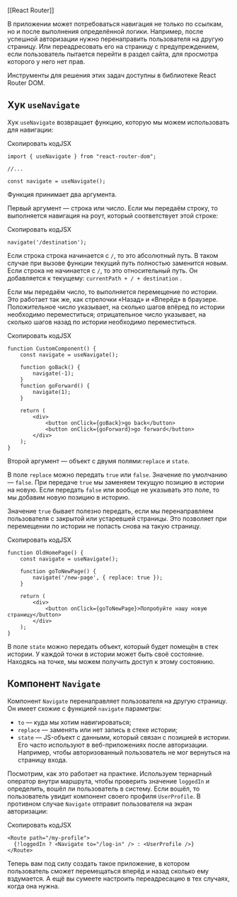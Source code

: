 [[React Router]]

В приложении может потребоваться навигация не только по ссылкам, но и после выполнения определённой логики. Например, после успешной авторизации нужно перенаправить пользователя на другую страницу. Или переадресовать его на страницу с предупреждением, если пользователь пытается перейти в раздел сайта, для просмотра которого у него нет прав.

Инструменты для решения этих задач доступны в библиотеке React Router DOM.

## Хук `useNavigate`

Хук `useNavigate` возвращает функцию, которую мы можем использовать для навигации:

Скопировать кодJSX

```
import { useNavigate } from "react-router-dom";

//...

const navigate = useNavigate(); 
```

Функция принимает два аргумента.

Первый аргумент — строка или число. Если мы передаём строку, то выполняется навигация на роут, который соответствует этой строке:

Скопировать кодJSX

```
navigate('/destination'); 
```

Если строка строка начинается с `/`, то это абсолютный путь. В таком случае при вызове функции текущий путь полностью заменится новым. Если строка не начинается с `/`, то это относительный путь. Он добавляется к текущему: `currentPath + / + destination` .

Если мы передаём число, то выполняется перемещение по истории. Это работает так же, как стрелочки «Назад» и «Вперёд» в браузере. Положительное число указывает, на сколько шагов впёред по истории необходимо переместиться; отрицательное число указывает, на сколько шагов назад по истории необходимо переместиться.

Скопировать кодJSX

```
function CustomComponent() {
    const navigate = useNavigate();

    function goBack() {
        navigate(-1);
    }
    function goForward() {
        navigate(1);
    }

    return (
        <div>
            <button onClick={goBack}>go back</button>
            <button onClick={goForward}>go forward</button>
        </div>
    );
} 
```

Второй аргумент — объект с двумя полями:`replace` и `state`.

В поле `replace` можно передать `true` или `false`. Значение по умолчанию — `false`. При передаче `true` мы заменяем текущую позицию в истории на новую. Если передать `false` или вообще не указывать это поле, то мы добавим новую позицию в историю.

Значение `true` бывает полезно передать, если мы перенаправляем пользователя с закрытой или устаревшей страницы. Это позволяет при перемещении по истории не попасть снова на такую страницу.

Скопировать кодJSX

```
function OldHomePage() {
    const navigate = useNavigate();

    function goToNewPage() {
        navigate('/new-page', { replace: true });
    }

    return (
        <div>
            <button onClick={goToNewPage}>Попробуйте нашу новую страницу</button>
        </div>
    );
} 
```

В поле `state` можно передать объект, который будет помещён в стек истории. У каждой точки в истории может быть своё состояние. Находясь на точке, мы можем получить доступ к этому состоянию.

## Компонент `Navigate`

Компонент `Navigate` перенаправляет пользователя на другую страницу. Он имеет схожие с функцией `navigate` параметры:

-   `to` — куда мы хотим навигироваться;
-   `replace` — заменять или нет запись в стеке истории;
-   `state` — JS-объект с данными, который связан с позицией в истории. Его часто используют в веб-приложениях после авторизации. Например, чтобы авторизованный пользователь не мог вернуться на страницу входа.

Посмотрим, как это работает на практике. Используем тернарный оператор внутри маршрута, чтобы проверить значение `loggedIn` и определить, вошёл ли пользователь в систему. Если вошёл, то пользователь увидит компонент своего профиля `UserProfile`. В противном случае `Navigate` отправит пользователя на экран авторизации:

Скопировать кодJSX

```
<Route path="/my-profile">
  {!loggedIn ? <Navigate to="/log-in" /> : <UserProfile />}
</Route> 
```

Теперь вам под силу создать такое приложение, в котором пользователь сможет перемещаться вперёд и назад сколько ему вздумается. А ещё вы сумеете настроить переадресацию в тех случаях, когда она нужна.